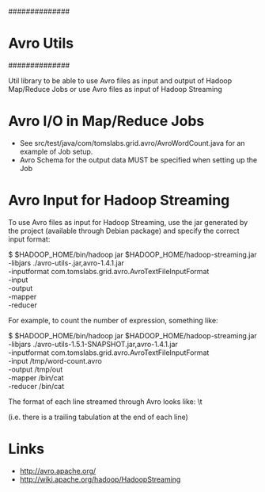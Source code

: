##############
# Avro Utils #
##############

Util library to be able to use Avro files as input and output of Hadoop Map/Reduce Jobs
or use Avro files as input of Hadoop Streaming

Avro I/O in Map/Reduce Jobs
===========================

* See src/test/java/com/tomslabs.grid.avro/AvroWordCount.java for an example of Job setup.
* Avro Schema for the output data MUST be specified when setting up the Job

Avro Input for Hadoop Streaming
===============================

To use Avro files as input for Hadoop Streaming, use the jar generated by the project (available
through Debian package) and specify the correct input format:

$ $HADOOP_HOME/bin/hadoop  jar $HADOOP_HOME/hadoop-streaming.jar \
    -libjars ./avro-utils-<VERSION>.jar,avro-1.4.1.jar  \
    -inputformat com.tomslabs.grid.avro.AvroTextFileInputFormat \
    -input <Avro file or dir> \
    -output <output dir> \
    -mapper <map command> \
    -reducer <reducer command>
     
For example, to count the number of expression, something like:

$ $HADOOP_HOME/bin/hadoop  jar $HADOOP_HOME/hadoop-streaming.jar \
    -libjars ./avro-utils-1.5.1-SNAPSHOT.jar,avro-1.4.1.jar  \
    -inputformat com.tomslabs.grid.avro.AvroTextFileInputFormat \
    -input /tmp/word-count.avro \
    -output /tmp/out \
    -mapper /bin/cat \
    -reducer /bin/cat

The format of each line streamed through Avro looks like:
<JSON representation of a Avro record>\t

(i.e. there is a trailing tabulation at the end of each line)

Links
=====
* http://avro.apache.org/
* http://wiki.apache.org/hadoop/HadoopStreaming
